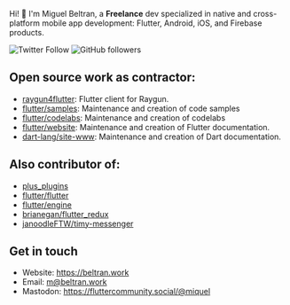 Hi! :wave: I'm Miguel Beltran, a **Freelance** dev specialized in native and cross-platform mobile app development: Flutter, Android, iOS, and Firebase products.

![Twitter Follow](https://img.shields.io/twitter/follow/miblt?style=social)
![GitHub followers](https://img.shields.io/github/followers/miquelbeltran?style=social)

## Open source work as contractor:

- [raygun4flutter](https://github.com/MindscapeHQ/raygun4flutter/commits?author=miquelbeltran): Flutter client for Raygun.
- [flutter/samples](https://github.com/flutter/samples/commits?author=miquelbeltran): Maintenance and creation of code samples
- [flutter/codelabs](https://github.com/flutter/codelabs/commits?author=miquelbeltran): Maintenance and creation of codelabs
- [flutter/website](https://github.com/flutter/website/commits?author=miquelbeltran): Maintenance and creation of Flutter documentation.
- [dart-lang/site-www](https://github.com/dart-lang/site-www/commits?author=miquelbeltran): Maintenance and creation of Dart documentation.

## Also contributor of:

- [plus_plugins](https://github.com/fluttercommunity/plus_plugins/commits?author=miquelbeltran)
- [flutter/flutter](https://github.com/flutter/flutter/commits?author=miquelbeltran)
- [flutter/engine](https://github.com/flutter/engine/commits?author=miquelbeltran)
- [brianegan/flutter_redux](https://github.com/brianegan/flutter_redux/commits?author=miquelbeltran)
- [janoodleFTW/timy-messenger](https://github.com/janoodleFTW/timy-messenger/commits?author=miquelbeltran)

## Get in touch

- Website: https://beltran.work
- Email: [m@beltran.work](mailto:m@beltran.work)
- Mastodon: https://fluttercommunity.social/@miquel
